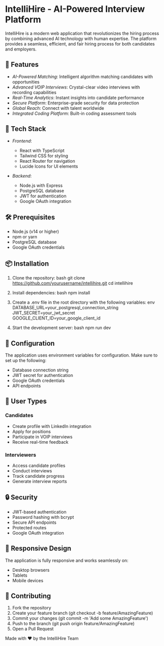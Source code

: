 # IntelliHire - AI-Powered Interview Platform

IntelliHire is a modern web application that revolutionizes the hiring process by combining advanced AI technology with human expertise. The platform provides a seamless, efficient, and fair hiring process for both candidates and employers.

## 🌟 Features

- *AI-Powered Matching*: Intelligent algorithm matching candidates with opportunities
- *Advanced VOIP Interviews*: Crystal-clear video interviews with recording capabilities
- *Real-Time Analytics*: Instant insights into candidate performance
- *Secure Platform*: Enterprise-grade security for data protection
- *Global Reach*: Connect with talent worldwide
- *Integrated Coding Platform*: Built-in coding assessment tools

## 🚀 Tech Stack

- *Frontend*:
  - React with TypeScript
  - Tailwind CSS for styling
  - React Router for navigation
  - Lucide Icons for UI elements

- *Backend*:
  - Node.js with Express
  - PostgreSQL database
  - JWT for authentication
  - Google OAuth integration

## 🛠 Prerequisites

- Node.js (v14 or higher)
- npm or yarn
- PostgreSQL database
- Google OAuth credentials

## 📦 Installation

1. Clone the repository:
bash
git clone https://github.com/yourusername/intellihire.git
cd intellihire


2. Install dependencies:
bash
npm install


3. Create a .env file in the root directory with the following variables:
env
DATABASE_URL=your_postgresql_connection_string
JWT_SECRET=your_jwt_secret
GOOGLE_CLIENT_ID=your_google_client_id


4. Start the development server:
bash
npm run dev


## 🔧 Configuration

The application uses environment variables for configuration. Make sure to set up the following:

- Database connection string
- JWT secret for authentication
- Google OAuth credentials
- API endpoints

## 👥 User Types

### Candidates
- Create profile with LinkedIn integration
- Apply for positions
- Participate in VOIP interviews
- Receive real-time feedback

### Interviewers
- Access candidate profiles
- Conduct interviews
- Track candidate progress
- Generate interview reports

## 🔒 Security

- JWT-based authentication
- Password hashing with bcrypt
- Secure API endpoints
- Protected routes
- Google OAuth integration

## 📱 Responsive Design

The application is fully responsive and works seamlessly on:
- Desktop browsers
- Tablets
- Mobile devices

## 🤝 Contributing

1. Fork the repository
2. Create your feature branch (git checkout -b feature/AmazingFeature)
3. Commit your changes (git commit -m 'Add some AmazingFeature')
4. Push to the branch (git push origin feature/AmazingFeature)
5. Open a Pull Request



Made with ❤ by the IntelliHire Team
